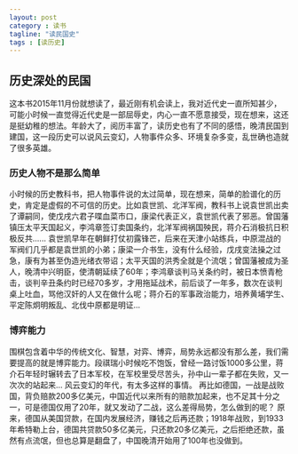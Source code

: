 ```yaml
---
layout: post
category : 读书
tagline: "读民国史"
tags : [读历史]
---
```


## 历史深处的民国
这本书2015年11月份就想读了，最近刚有机会读上，我对近代史一直所知甚少，可能小时候一直觉得近代史是一部屈辱史，内心一直不愿意接受，现在想来，这还是挺幼稚的想法。年龄大了，阅历丰富了，读历史也有了不同的感悟，晚清民国到建国，这一段历史可以说风云变幻，人物事件众多、环境复杂多变，乱世确也造就了很多英雄。

### 历史人物不是那么简单
小时候的历史教科书，把人物事件说的太过简单，现在想来，简单的脸谱化的历史，肯定是虚假的不可信的历史。比如袁世凯、北洋军阀，教科书上说袁世凯出卖了谭嗣同，使戊戌六君子喋血菜市口，康梁代表正义，袁世凯代表了邪恶。曾国藩镇压太平天国起义，李鸿章签订卖国条约，北洋军阀祸国殃民，蒋介石消极抗日积极反共......
袁世凯早年在朝鲜打仗初露锋芒，后来在天津小站练兵，中原混战的军阀们几乎都是袁世凯的小弟；康梁一介书生，没有什么经验，戊戌变法操之过急，康有为甚至伪造光绪衣带诏；太平天国的洪秀全就是个流氓；曾国藩被成为圣人，晚清中兴明臣，使清朝延续了60年；李鸿章谈判马关条约时，被日本愤青枪击，谈判辛丑条约时已经70多岁，才用拖延战术，前后谈了一年多，数次在谈判桌上吐血，骂他汉奸的人又在做什么呢；蒋介石的军事政治能力，培养黄埔学生、平定陈炯明叛乱、北伐中原都是明证...

### 博弈能力
围棋包含着中华的传统文化、智慧，对弈、博弈，局势永远都没有那么差，我们需要提高的就是博弈能力。段祺瑞小时候吃不饱饭，曾经一路讨饭1000多公里，蒋介石年轻时辗转去了日本军校，在军校里受尽苦头，孙中山一辈子都在失败，又一次次的站起来...
风云变幻的年代，有太多这样的事情。
再比如德国，一战是战败国，背负赔款200多亿美元，中国近代以来所有的赔款加起来，也不足其十分之一，可是德国仅用了20年，就又发动了二战，这么差得局势，怎么做到的呢？
原来，德国从美国贷款，在国内发展经济，赚钱之后再还款；1918年战败，到1933年希特勒上台，德国共贷款50多亿美元，只还款20多亿美元，之后拒绝还款，虽然有点流氓，但也总算是翻盘了，中国晚清开始用了100年也没做到。
